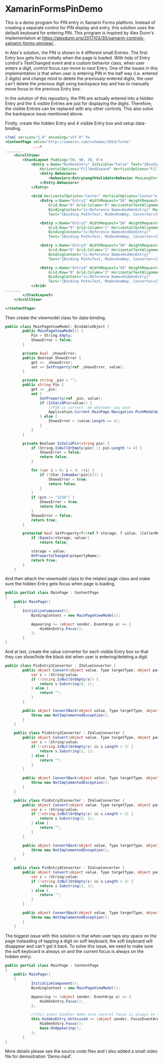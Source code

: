 # XamarinFormsPinDemo

This is a demo program for PIN entry in Xamarin Forms platform. Instead of creating a separate control for PIN display and entry, this solution uses the default keyboard for entering PIN. This program is inspired by Alex Dunn's implementation at https://alexdunn.org/2017/03/30/xamarin-controls-xamarin-forms-pinview/ .

In Alex's solution, the PIN is shown in 4 different small Entries. The first Entry box gets focus initially when the page is loaded. With help of Entry control's TextChanged event and a custom behavior class, when user enters a digit, control focus can move to next Entry. One of the issues in this implementation is that when user is entering PIN in the half way (i.e. entered 2 digits) and change mind to delete the previously-entered digits, the user can't delete the previous digit using backspace key and has to manually move focus to the previous Entry box.

In the solution of this repository, the PIN are actually entered into a hidden Entry and the 4 visible Entries are just for displaying the digits. Therefore, the visible Entries can be replaced with any other controls. This also solve the backspace issue mentioned above.

Firstly, create the hidden Entry and 4 visible Entry box and setup data-binding.

```XML
<?xml version="1.0" encoding="utf-8" ?>
<ContentPage xmlns="http://xamarin.com/schemas/2014/forms"
             ...>   
........
    <ScrollView>
        <StackLayout Padding="30, 90, 30, 0">
            <Entry x:Name="HiddenEntry" IsVisible="False" Text="{Binding Pin}" Keyboard="Numeric" 
                HorizontalOptions="FillAndExpand" VerticalOptions="FillAndExpand">
                <Entry.Behaviors>
                    <behaviors:EntryLengthValidatorBehavior MaxLength="4" />
                </Entry.Behaviors>
            </Entry>
            
            <Grid HorizontalOptions="Center" VerticalOptions="Center">
                <Entry x:Name="Entry1" WidthRequest="50" HeightRequest="50" IsPassword="True" 
                    Grid.Row="0" Grid.Column="0" HorizontalTextAlignment="Center" IsEnabled="False"
                    BindingContext="{x:Reference Name=HiddenEntry}" Margin="0"
                    Text="{Binding Path=Text, Mode=OneWay, Converter={StaticResource PinEntry1Converter}}" />

                <Entry x:Name="Entry2" WidthRequest="50" HeightRequest="50" IsPassword="True"
                    Grid.Row="0" Grid.Column="1" HorizontalTextAlignment="Center"  IsEnabled="False"
                    BindingContext="{x:Reference Name=HiddenEntry}"
                    Text="{Binding Path=Text, Mode=OneWay, Converter={StaticResource PinEntry2Converter}}" />

                <Entry x:Name="Entry3" WidthRequest="50" HeightRequest="50" IsPassword="True" 
                    Grid.Row="0" Grid.Column="2" HorizontalTextAlignment="Center" IsEnabled="False"
                    BindingContext="{x:Reference Name=HiddenEntry}"
                    Text="{Binding Path=Text, Mode=OneWay, Converter={StaticResource PinEntry3Converter}}" />

                <Entry x:Name="Entry4" WidthRequest="50" HeightRequest="50" IsPassword="True" 
                    Grid.Row="0" Grid.Column="3" HorizontalTextAlignment="Center"  IsEnabled="False"
                    BindingContext="{x:Reference Name=HiddenEntry}"
                    Text="{Binding Path=Text, Mode=OneWay, Converter={StaticResource PinEntry4Converter}}" />
            </Grid>
.......
        </StackLayout>
    </ScrollView>

</ContentPage>
```

Then create the viewmodel class for data-binding.
```C#
public class MainPageViewModel: BindableObject {
        public MainPageViewModel() {
            Pin = String.Empty;
            ShowsError = false;
        }

        private bool _showsError;
        public Boolean ShowsError {
            get => _showsError;
            set => SetProperty(ref _showsError, value);
        }

        private string _pin = "";
        public string Pin {
            get => _pin;
            set {                
                SetProperty(ref _pin, value);
                if (IsValidPin(value)) {
                    //PIN is correct. do whatever you want
                    Application.Current.MainPage.Navigation.PushModalAsync(new CorrectPinPage());
                } else {
                    ShowsError = (value.Length == 4);
                }
            }
        }

        private Boolean IsValidPin(string pin) {
            if (String.IsNullOrEmpty(pin) || pin.Length != 4) {
                ShowsError = false;
                return false;
            }

            for (var i = 0; i < 4; ++i) {
                if (!Char.IsNumber(pin[i])) {
                    ShowsError = true;
                    return false;
                }
            }
            if (pin != "1234") {
                ShowsError = true;
                return false;
            }
            ShowsError = false;
            return true;
        }

        protected bool SetProperty<T>(ref T storage, T value, [CallerMemberName] string propertyName = null) {
            if (Equals(storage, value))
                return false;

            storage = value;
            OnPropertyChanged(propertyName);
            return true;
        }
    }
```
    
And then attach the viewmodel class to the related page class and make sure the hidden Entry gets focus when page is loading.
```C#
public partial class MainPage : ContentPage
{
	public MainPage()
	{
	    InitializeComponent();
            BindingContext = new MainPageViewModel();

            Appearing += (object sender, EventArgs e) => {
                HiddenEntry.Focus();
            };            
        }
}
```

And at last, create the value converter for each visible Entry box so that they can show/hide the black dot when user is entering/deleting a digit.
```C#
public class PinEntry1Converter : IValueConverter {
        public object Convert(object value, Type targetType, object parameter, CultureInfo culture) {
            var s = (String)value;
            if (!string.IsNullOrEmpty(s)) {
                return s.Substring(0, 1);
            } else {
                return "";
            }
        }

        public object ConvertBack(object value, Type targetType, object parameter, CultureInfo culture) {
            throw new NotImplementedException();
        }
    }

    public class PinEntry2Converter : IValueConverter {
        public object Convert(object value, Type targetType, object parameter, CultureInfo culture) {
            var s = (String)value;
            if (!string.IsNullOrEmpty(s) && s.Length > 1) {
                return s.Substring(1, 1);
            } else {
                return "";
            }
        }

        public object ConvertBack(object value, Type targetType, object parameter, CultureInfo culture) {
            throw new NotImplementedException();
        }
    }

    public class PinEntry3Converter : IValueConverter {
        public object Convert(object value, Type targetType, object parameter, CultureInfo culture) {
            var s = (String)value;
            if (!string.IsNullOrEmpty(s) && s.Length > 2) {
                return s.Substring(2, 1);
            } else {
                return "";
            }
        }

        public object ConvertBack(object value, Type targetType, object parameter, CultureInfo culture) {
            throw new NotImplementedException();
        }
    }

    public class PinEntry4Converter : IValueConverter {
        public object Convert(object value, Type targetType, object parameter, CultureInfo culture) {
            var s = (String)value;
            if (!string.IsNullOrEmpty(s) && s.Length > 3) {
                return s.Substring(3, 1);
            } else {
                return "";
            }
        }

        public object ConvertBack(object value, Type targetType, object parameter, CultureInfo culture) {
            throw new NotImplementedException();
        }
    }
```

The biggest issue with this solution is that when user taps any space on the page insteading of tapping a digit on soft keyboard, the soft keyboard will disappear and can't get it back. To solve this issue, we need to make sure the soft keyboard is always on and the current focus is always on the hidden entry:
```C#
public partial class MainPage : ContentPage
{
	public MainPage()
	{
            InitializeComponent();
            BindingContext = new MainPageViewModel();

            Appearing += (object sender, EventArgs e) => {
                HiddenEntry.Focus();
            };

            //this event handler make sure control focus is always on the hidden entry.
            this.HiddenEntry.Unfocused += (object sender, FocusEventArgs e) => {
                HiddenEntry.Focus();
                base.OnAppearing();
            };
        }
}
```

More details please see the source code files and I also added a small video file for demostration 'Demo.mp4'.

